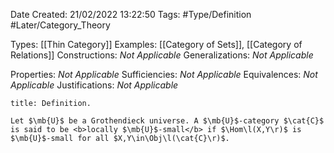<div class="topSpace"></div>

Date Created: 21/02/2022 13:22:50
Tags: #Type/Definition #Later/Category_Theory

Types: [[Thin Category]]
Examples: [[Category of Sets]], [[Category of Relations]]
Constructions: <i>Not Applicable</i>
Generalizations: <i>Not Applicable</i>

Properties: <i>Not Applicable</i>
Sufficiencies: <i>Not Applicable</i>
Equivalences: <i>Not Applicable</i>
Justifications: <i>Not Applicable</i>

``` ad-Definition
title: Definition.

Let $\mb{U}$ be a Grothendieck universe. A $\mb{U}$-category $\cat{C}$ is said to be <b>locally $\mb{U}$-small</b> if $\Hom\l(X,Y\r)$ is $\mb{U}$-small for all $X,Y\in\Obj\l(\cat{C}\r)$.
